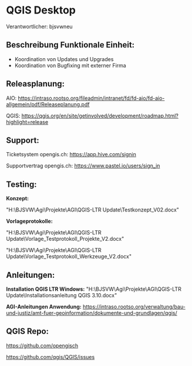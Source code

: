 # QGIS Desktop
Verantwortlicher: bjsvwneu

## Beschreibung Funktionale Einheit:
* Koordination von Updates und Upgrades 
* Koordination von Bugfixing mit externer Firma 

## Releasplanung:
AIO: https://intraso.rootso.org/fileadmin/intranet/fd/fd-aio/fd-aio-allgemein/pdf/Releaseplanung.pdf

QGIS: https://qgis.org/en/site/getinvolved/development/roadmap.html?highlight=release

## Support:
Ticketsystem opengis.ch: https://app.hive.com/signin

Supportvertrag opengis.ch: https://www.pastel.io/users/sign_in

## Testing:

**Konzept:**

"H:\BJSVW\Agi\Projekte\AGI\QGIS-LTR Update\Testkonzept_V02.docx"

**Vorlageprotokolle:**

"H:\BJSVW\Agi\Projekte\AGI\QGIS-LTR Update\Vorlage_Testprotokoll_Projekte_V2.docx"

"H:\BJSVW\Agi\Projekte\AGI\QGIS-LTR Update\Vorlage_Testprotokoll_Werkzeuge_V2.docx"

## Anleitungen:

**Installation QGIS LTR Windows:** "H:\BJSVW\Agi\Projekte\AGI\QGIS-LTR Update\Installationsanleitung QGIS 3.10.docx"

**AGI-Anleitungen Anwendung:** https://intraso.rootso.org/verwaltung/bau-und-justiz/amt-fuer-geoinformation/dokumente-und-grundlagen/qgis/

## QGIS Repo:
https://github.com/opengisch

https://github.com/qgis/QGIS/issues
